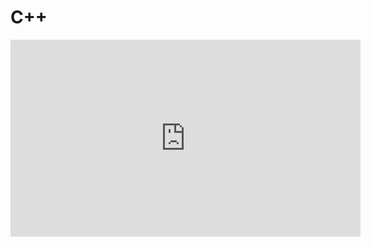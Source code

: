 # C++

<iframe 
    width="560" 
    height="315" 
    src="https://www.youtube.com/embed/H2qWb9ELTHE" 
    title="YouTube video player" 
    frameborder="0" 
    allow="accelerometer; autoplay; clipboard-write; encrypted-media; gyroscope; picture-in-picture; web-share" 
    allowfullscreen>
</iframe>

